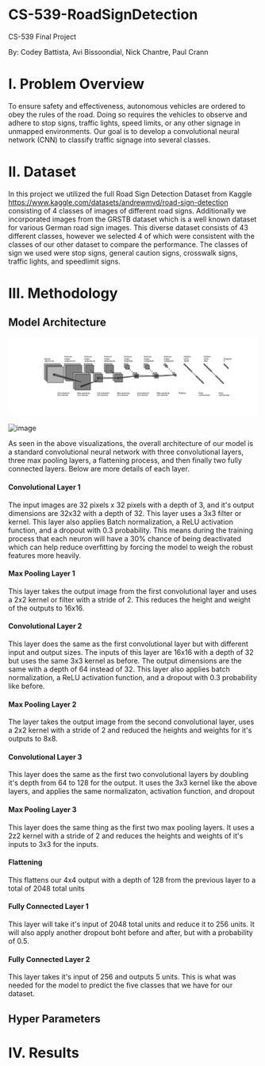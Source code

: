 # CS-539-RoadSignDetection
CS-539 Final Project

By: Codey Battista, Avi Bissoondial, Nick Chantre, Paul Crann

# I. Problem Overview
To ensure safety and effectiveness, autonomous vehicles are ordered to obey the rules of the road. Doing so requires the vehicles to observe and adhere to stop signs, traffic lights, speed limits, or any other signage in unmapped environments. Our goal is to develop a convolutional neural network (CNN) to classify traffic signage into several classes.

# II. Dataset

In this project we utilized the full Road Sign Detection Dataset from Kaggle https://www.kaggle.com/datasets/andrewmvd/road-sign-detection consisting of 4 classes of images of different road signs. Additionally we incorporated images from the GRSTB dataset which is a well known dataset for various German road sign images. This diverse dataset consists of 43 different classes, however we selected 4 of which were consistent with the classes of our other dataset to compare the performance. The classes of sign we used were stop signs, general caution signs, crosswalk signs, traffic lights, and speedlimit signs. 


# III. Methodology

## Model Architecture
![Model Diagram](assets/Diagram2.png)

![image](https://github.com/user-attachments/assets/e6f95a21-5136-444f-b7fa-d937de61c98c)

As seen in the above visualizations, the overall architecture of our model is a standard convolutional neural network with three convolutional layers, three max pooling layers, a flattening process, and then finally two fully connected layers. Below are more details of each layer.

#### Convolutional Layer 1
The input images are 32 pixels x 32 pixels with a depth of 3, and it's output dimensions are 32x32 with a depth of 32. This layer uses a 3x3 filter or kernel. This layer also applies Batch normalization, a ReLU activation function, and a dropout with 0.3 probability. This means during the training process that each neuron will have a 30% chance of being deactivated which can help reduce overfitting by forcing the model to weigh the robust features more heavily.

#### Max Pooling Layer 1
This layer takes the output image from the first convolutional layer and uses a 2x2 kernel or filter with a stride of 2. This reduces the height and weight of the outputs to 16x16.

#### Convolutional Layer 2
This layer does the same as the first convolutional layer but with different input and output sizes. The inputs of this layer are 16x16 with a depth of 32 but uses the same 3x3 kernel as before. The output dimensions are the same with a depth of 64 instead of 32. This layer also applies batch normalization, a ReLU activation function, and a dropout with 0.3 probability like before.

#### Max Pooling Layer 2
The layer takes the output image from the second convolutional layer, uses a 2x2 kernel with a stride of 2 and reduced the heights and weights for it's outputs to 8x8.

#### Convolutional Layer 3
This layer does the same as the first two convolutional layers by doubling it's depth from 64 to 128 for the output. It uses the 3x3 kernel like the above layers, and applies the same normalizaton, activation function, and dropout

#### Max Pooling Layer 3
This layer does the same thing as the first two max pooling layers. It uses a 2z2 kernel with a stride of 2 and reduces the heights and weights of it's inputs to 3x3 for the inputs. 

#### Flattening
This flattens our 4x4 output with a depth of 128 from the previous layer to a total of 2048 total units

#### Fully Connected Layer 1
This layer will take it's input of 2048 total units and reduce it to 256 units. It will also apply another dropout boht before and after, but with a probability of 0.5. 

#### Fully Connected Layer 2
This layer takes it's input of 256 and outputs 5 units. This is what was needed for the model to predict the five classes that we have for our dataset.

## Hyper Parameters

# IV. Results
